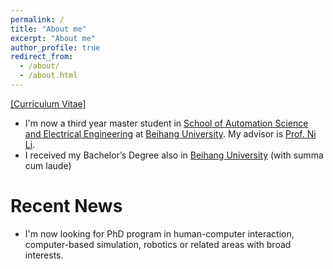 ```yaml
---
permalink: /
title: "About me"
excerpt: "About me"
author_profile: true
redirect_from: 
  - /about/
  - /about.html
---
```


[[Curriculum Vitae]](http://chenyingbao.github.io/files/chenyingbao_CV.pdf)
* I'm now a third year master student in [School of Automation Science and Electrical Engineering](http://asee.buaa.edu.cn/) at [Beihang University](https://ev.buaa.edu.cn/). My advisor is [Prof. Ni Li](http://shi.buaa.edu.cn/lini/en/index.htm).
* I received my Bachelor’s Degree also in [Beihang University](https://ev.buaa.edu.cn/) (with summa cum laude)

# Recent News
* I'm now looking for PhD program in human-computer interaction, computer-based simulation, robotics or related areas with broad interests.
